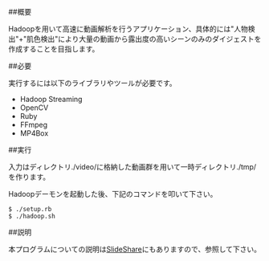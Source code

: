 ##概要

Hadoopを用いて高速に動画解析を行うアプリケーション、具体的には"人物検出"+"肌色検出"により大量の動画から露出度の高いシーンのみのダイジェストを作成することを目指します。

##必要

実行するには以下のライブラリやツールが必要です。

* Hadoop Streaming
* OpenCV
* Ruby
* FFmpeg
* MP4Box

##実行

入力はディレクトリ./video/に格納した動画群を用いて一時ディレクトリ./tmp/を作ります。

Hadoopデーモンを起動した後、下記のコマンドを叩いて下さい。

    $ ./setup.rb
    $ ./hadoop.sh

##説明

本プログラムについての説明は[SlideShare](http://www.slideshare.net/amayaw9/ss-32878782)にもありますので、参照して下さい。
